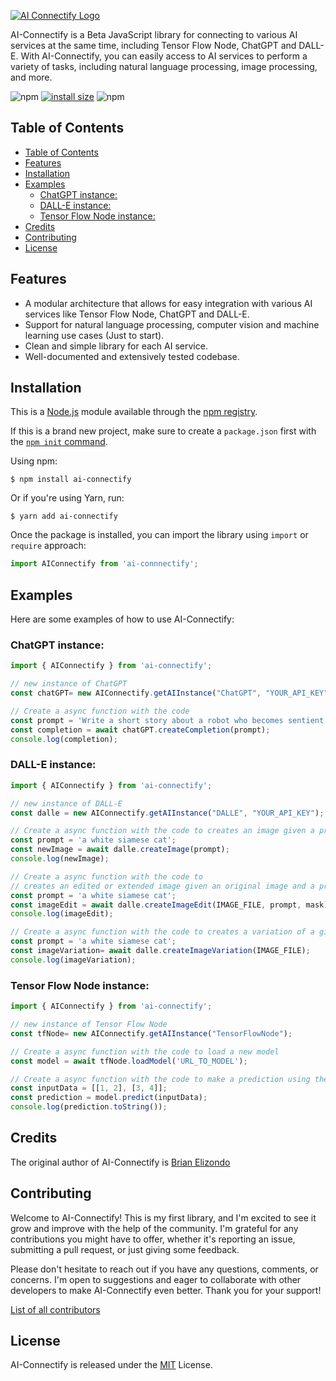 [![AI Connectify Logo](images/ai_connectify_logo.png)](https://github.com/brianelizondo/ai-connectify)

AI-Connectify is a Beta JavaScript library for connecting to various AI services at the same time, including Tensor Flow Node, ChatGPT and DALL-E. With AI-Connectify, you can easily access to AI services to perform a variety of tasks, including natural language processing, image processing, and more.

![npm](https://img.shields.io/npm/v/ai-connectify)
[![install size](https://packagephobia.com/badge?p=ai-connectify)](https://packagephobia.com/result?p=ai-connectify)
![npm](https://img.shields.io/npm/dw/ai-connectify)

## Table of Contents

- [Table of Contents](#table-of-contents)
- [Features](#features)
- [Installation](#installation)
- [Examples](#examples)
  - [ChatGPT instance:](#chatgpt-instance)
  - [DALL-E instance:](#dall-e-instance)
  - [Tensor Flow Node instance:](#tensor-flow-node-instance)
- [Credits](#credits)
- [Contributing](#contributing)
- [License](#license)

## Features
- A modular architecture that allows for easy integration with various AI services like Tensor Flow Node, ChatGPT and DALL-E.
- Support for natural language processing, computer vision and machine learning use cases (Just to start).
- Clean and simple library for each AI service.
- Well-documented and extensively tested codebase.

## Installation
This is a [Node.js](https://nodejs.org/en/) module available through the [npm registry](https://www.npmjs.com/).

If this is a brand new project, make sure to create a `package.json` first with the [`npm init` command](https://docs.npmjs.com/creating-a-package-json-file).

Using npm:
```console
$ npm install ai-connectify
```

Or if you're using Yarn, run:
```console
$ yarn add ai-connectify
```

Once the package is installed, you can import the library using `import` or `require` approach:
```js
import AIConnectify from 'ai-connnectify';
```

## Examples
Here are some examples of how to use AI-Connectify:

### ChatGPT instance:
```js
import { AIConnectify } from 'ai-connectify';

// new instance of ChatGPT
const chatGPT= new AIConnectify.getAIInstance("ChatGPT", "YOUR_API_KEY");

// Create a async function with the code
const prompt = 'Write a short story about a robot who becomes sentient and learns how to love';
const completion = await chatGPT.createCompletion(prompt);
console.log(completion);
```

### DALL-E instance:
```js
import { AIConnectify } from 'ai-connectify';

// new instance of DALL-E
const dalle = new AIConnectify.getAIInstance("DALLE", "YOUR_API_KEY");

// Create a async function with the code to creates an image given a prompt
const prompt = 'a white siamese cat';
const newImage = await dalle.createImage(prompt);
console.log(newImage);

// Create a async function with the code to 
// creates an edited or extended image given an original image and a prompt
const prompt = 'a white siamese cat';
const imageEdit = await dalle.createImageEdit(IMAGE_FILE, prompt, mask);
console.log(imageEdit);

// Create a async function with the code to creates a variation of a given image
const prompt = 'a white siamese cat';
const imageVariation= await dalle.createImageVariation(IMAGE_FILE);
console.log(imageVariation);
```

### Tensor Flow Node instance:
```js
import { AIConnectify } from 'ai-connectify';

// new instance of Tensor Flow Node
const tfNode= new AIConnectify.getAIInstance("TensorFlowNode");

// Create a async function with the code to load a new model
const model = await tfNode.loadModel('URL_TO_MODEL');

// Create a async function with the code to make a prediction using the loaded TensorFlow model
const inputData = [[1, 2], [3, 4]];
const prediction = model.predict(inputData);
console.log(prediction.toString());
```

## Credits
The original author of AI-Connectify is [Brian Elizondo](https://github.com/brianelizondo)

## Contributing
Welcome to AI-Connectify! This is my first library, and I'm excited to see it grow and improve with the help of the community. I'm grateful for any contributions you might have to offer, whether it's reporting an issue, submitting a pull request, or just giving some feedback.

Please don't hesitate to reach out if you have any questions, comments, or concerns. I'm open to suggestions and eager to collaborate with other developers to make AI-Connectify even better. Thank you for your support!

[List of all contributors](https://github.com/brianelizondo/ai-connectify/graphs/contributors)

## License
AI-Connectify is released under the [MIT](LICENSE) License.